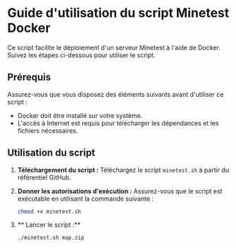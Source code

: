 # Guide d'utilisation du script Minetest Docker

Ce script facilite le déploiement d'un serveur Minetest à l'aide de Docker. Suivez les étapes ci-dessous pour utiliser le script.

## Prérequis

Assurez-vous que vous disposez des éléments suivants avant d'utiliser ce script :

- Docker doit être installé sur votre système.
- L'accès à Internet est requis pour télécharger les dépendances et les fichiers nécessaires.

## Utilisation du script

1. **Téléchargement du script :** Téléchargez le script `minetest.sh` à partir du référentiel GitHub.

2. **Donner les autorisations d'exécution :** Assurez-vous que le script est exécutable en utilisant la commande suivante :
   ```bash
   chmod +x minetest.sh
3. ** Lancer le script :**
   ```bash
   ./minetest.sh map.zip
